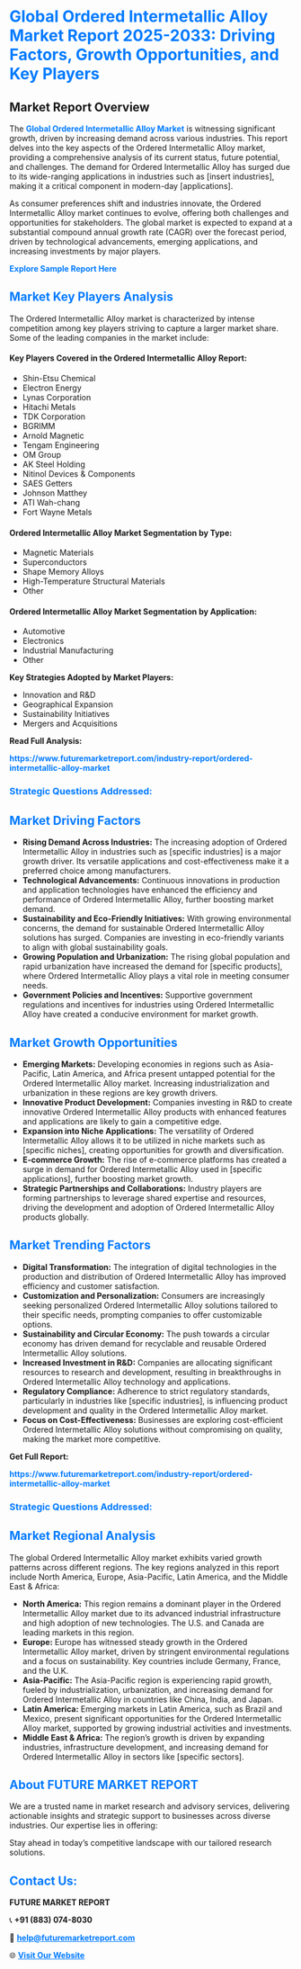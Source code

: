 <h1 style="color: #007BFF;">Global Ordered Intermetallic Alloy Market Report 2025-2033: Driving Factors, Growth Opportunities, and Key Players</h1>

<section id="overview">
<h2>Market Report Overview</h2>
<p>The <a href="https://www.futuremarketreport.com/industry-report/ordered-intermetallic-alloy-market" style="color: #007BFF; text-decoration: none;"><strong>Global Ordered Intermetallic Alloy Market</strong></a> is witnessing significant growth, driven by increasing demand across various industries. This report delves into the key aspects of the Ordered Intermetallic Alloy market, providing a comprehensive analysis of its current status, future potential, and challenges. The demand for Ordered Intermetallic Alloy has surged due to its wide-ranging applications in industries such as [insert industries], making it a critical component in modern-day [applications].</p>
<p>As consumer preferences shift and industries innovate, the Ordered Intermetallic Alloy market continues to evolve, offering both challenges and opportunities for stakeholders. The global market is expected to expand at a substantial compound annual growth rate (CAGR) over the forecast period, driven by technological advancements, emerging applications, and increasing investments by major players.</p>
</section>

<section id="overview">
<p><a href="https://www.futuremarketreport.com/request-sample/reportId=89244" style="color: #007BFF; text-decoration: none;"><strong>Explore Sample Report Here</strong></a></p>
</section>

<section id="key-players">
<h2 style="color: #007BFF;">Market Key Players Analysis</h2>
<p>The Ordered Intermetallic Alloy market is characterized by intense competition among key players striving to capture a larger market share. Some of the leading companies in the market include:</p>
<h4>Key Players Covered in the Ordered Intermetallic Alloy Report:</h4>
<ul><li>Shin-Etsu Chemical</li><li>Electron Energy</li><li>Lynas Corporation</li><li>Hitachi Metals</li><li>TDK Corporation</li><li>BGRIMM</li><li>Arnold Magnetic</li><li>Tengam Engineering</li><li>OM Group</li><li>AK Steel Holding</li><li>Nitinol Devices &amp; Components</li><li>SAES Getters</li><li>Johnson Matthey</li><li>ATI Wah-chang</li><li>Fort Wayne Metals</li></ul>
<h4>Ordered Intermetallic Alloy Market Segmentation by Type:</h4>
<ul><li>Magnetic Materials</li><li>Superconductors</li><li>Shape Memory Alloys</li><li>High-Temperature Structural Materials</li><li>Other</li></ul>

<h4>Ordered Intermetallic Alloy Market Segmentation by Application:</h4>
<ul><li>Automotive</li><li>Electronics</li><li>Industrial Manufacturing</li><li>Other</li></ul>
<p><strong>Key Strategies Adopted by Market Players:</strong></p>
<ul>
<li>Innovation and R&D</li>
<li>Geographical Expansion</li>
<li>Sustainability Initiatives</li>
<li>Mergers and Acquisitions</li>
</ul>
</section>

<section>
<p><strong>Read Full Analysis: </strong></p><a href="https://www.futuremarketreport.com/industry-report/ordered-intermetallic-alloy-market" style="color: #007BFF; text-decoration: none;"><strong>https://www.futuremarketreport.com/industry-report/ordered-intermetallic-alloy-market</strong></a>
<h3 style="color: #007BFF;">Strategic Questions Addressed:</h3>
</section>

<section id="driving-factors">
<h2 style="color: #007BFF;">Market Driving Factors</h2>
<ul>
<li><strong>Rising Demand Across Industries:</strong> The increasing adoption of Ordered Intermetallic Alloy in industries such as [specific industries] is a major growth driver. Its versatile applications and cost-effectiveness make it a preferred choice among manufacturers.</li>
<li><strong>Technological Advancements:</strong> Continuous innovations in production and application technologies have enhanced the efficiency and performance of Ordered Intermetallic Alloy, further boosting market demand.</li>
<li><strong>Sustainability and Eco-Friendly Initiatives:</strong> With growing environmental concerns, the demand for sustainable Ordered Intermetallic Alloy solutions has surged. Companies are investing in eco-friendly variants to align with global sustainability goals.</li>
<li><strong>Growing Population and Urbanization:</strong> The rising global population and rapid urbanization have increased the demand for [specific products], where Ordered Intermetallic Alloy plays a vital role in meeting consumer needs.</li>
<li><strong>Government Policies and Incentives:</strong> Supportive government regulations and incentives for industries using Ordered Intermetallic Alloy have created a conducive environment for market growth.</li>
</ul>
</section>

<section id="growth-opportunities">
<h2 style="color: #007BFF;">Market Growth Opportunities</h2>
<ul>
<li><strong>Emerging Markets:</strong> Developing economies in regions such as Asia-Pacific, Latin America, and Africa present untapped potential for the Ordered Intermetallic Alloy market. Increasing industrialization and urbanization in these regions are key growth drivers.</li>
<li><strong>Innovative Product Development:</strong> Companies investing in R&D to create innovative Ordered Intermetallic Alloy products with enhanced features and applications are likely to gain a competitive edge.</li>
<li><strong>Expansion into Niche Applications:</strong> The versatility of Ordered Intermetallic Alloy allows it to be utilized in niche markets such as [specific niches], creating opportunities for growth and diversification.</li>
<li><strong>E-commerce Growth:</strong> The rise of e-commerce platforms has created a surge in demand for Ordered Intermetallic Alloy used in [specific applications], further boosting market growth.</li>
<li><strong>Strategic Partnerships and Collaborations:</strong> Industry players are forming partnerships to leverage shared expertise and resources, driving the development and adoption of Ordered Intermetallic Alloy products globally.</li>
</ul>
</section>

<section id="trending-factors">
<h2 style="color: #007BFF;">Market Trending Factors</h2>
<ul>
<li><strong>Digital Transformation:</strong> The integration of digital technologies in the production and distribution of Ordered Intermetallic Alloy has improved efficiency and customer satisfaction.</li>
<li><strong>Customization and Personalization:</strong> Consumers are increasingly seeking personalized Ordered Intermetallic Alloy solutions tailored to their specific needs, prompting companies to offer customizable options.</li>
<li><strong>Sustainability and Circular Economy:</strong> The push towards a circular economy has driven demand for recyclable and reusable Ordered Intermetallic Alloy solutions.</li>
<li><strong>Increased Investment in R&D:</strong> Companies are allocating significant resources to research and development, resulting in breakthroughs in Ordered Intermetallic Alloy technology and applications.</li>
<li><strong>Regulatory Compliance:</strong> Adherence to strict regulatory standards, particularly in industries like [specific industries], is influencing product development and quality in the Ordered Intermetallic Alloy market.</li>
<li><strong>Focus on Cost-Effectiveness:</strong> Businesses are exploring cost-efficient Ordered Intermetallic Alloy solutions without compromising on quality, making the market more competitive.</li>
</ul>
</section>

<section>
<p><strong>Get Full Report: </strong></p><a href="https://www.futuremarketreport.com/industry-report/ordered-intermetallic-alloy-market" style="color: #007BFF; text-decoration: none;"><strong>https://www.futuremarketreport.com/industry-report/ordered-intermetallic-alloy-market</strong></a>
<h3 style="color: #007BFF;">Strategic Questions Addressed:</h3>
</section>


<section id="regional-analysis">
<h2 style="color: #007BFF;">Market Regional Analysis</h2>
<p>The global Ordered Intermetallic Alloy market exhibits varied growth patterns across different regions. The key regions analyzed in this report include North America, Europe, Asia-Pacific, Latin America, and the Middle East & Africa:</p>
<ul>
<li><strong>North America:</strong> This region remains a dominant player in the Ordered Intermetallic Alloy market due to its advanced industrial infrastructure and high adoption of new technologies. The U.S. and Canada are leading markets in this region.</li>
<li><strong>Europe:</strong> Europe has witnessed steady growth in the Ordered Intermetallic Alloy market, driven by stringent environmental regulations and a focus on sustainability. Key countries include Germany, France, and the U.K.</li>
<li><strong>Asia-Pacific:</strong> The Asia-Pacific region is experiencing rapid growth, fueled by industrialization, urbanization, and increasing demand for Ordered Intermetallic Alloy in countries like China, India, and Japan.</li>
<li><strong>Latin America:</strong> Emerging markets in Latin America, such as Brazil and Mexico, present significant opportunities for the Ordered Intermetallic Alloy market, supported by growing industrial activities and investments.</li>
<li><strong>Middle East & Africa:</strong> The region’s growth is driven by expanding industries, infrastructure development, and increasing demand for Ordered Intermetallic Alloy in sectors like [specific sectors].</li>
</ul>
</section>

<footer>
<h2 style="color: #007BFF;">About FUTURE MARKET REPORT</h2>
<p>We are a trusted name in market research and advisory services, delivering actionable insights and strategic support to businesses across diverse industries. Our expertise lies in offering:</p>

<p>Stay ahead in today’s competitive landscape with our tailored research solutions.</p>

<h2 style="color: #007BFF;">Contact Us:</h2>
<p><strong>FUTURE MARKET REPORT</strong></p>
<p>📞 <strong>+91 (883) 074-8030</strong></p>
<p>📧 <strong><a href="mailto:help@futuremarketreport.com" style="color: #007BFF;">help@futuremarketreport.com</a></strong></p>
<p>🌐 <strong><a href="https://www.futuremarketreport.com/" style="color: #007BFF;">Visit Our Website</a></strong></p>
</footer>